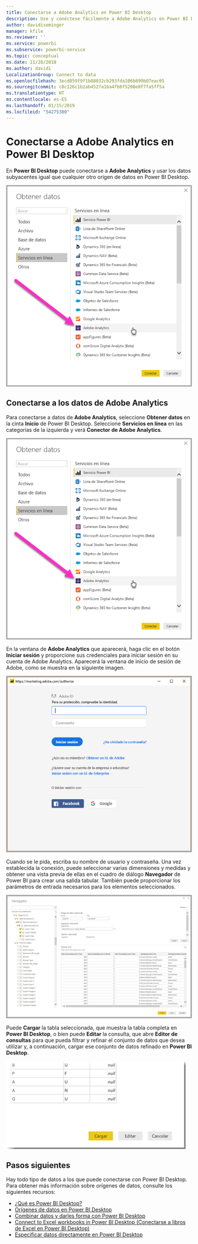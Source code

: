 ```yaml
---
title: Conectarse a Adobe Analytics en Power BI Desktop
description: Use y conéctese fácilmente a Adobe Analytics en Power BI Desktop
author: davidiseminger
manager: kfile
ms.reviewer: ''
ms.service: powerbi
ms.subservice: powerbi-service
ms.topic: conceptual
ms.date: 11/28/2018
ms.author: davidi
LocalizationGroup: Connect to data
ms.openlocfilehash: 3ecd859f9f1b88032cb293fda106b899b07eac05
ms.sourcegitcommit: c8c126c1b2ab4527a16a4fb8f5208e0f7fa5ff5a
ms.translationtype: HT
ms.contentlocale: es-ES
ms.lasthandoff: 01/15/2019
ms.locfileid: "54275380"
---
```

# <a name="connect-to-adobe-analytics-in-power-bi-desktop"></a>Conectarse a Adobe Analytics en Power BI Desktop 
En **Power BI Desktop** puede conectarse a **Adobe Analytics** y usar los datos subyacentes igual que cualquier otro origen de datos en Power BI Desktop. 

![Obtener datos de Adobe Analytics](media/desktop-connect-adobe-analytics/connect-adobe-analytics_01.png)

## <a name="connect-to-adobe-analytics-data"></a>Conectarse a los datos de Adobe Analytics
Para conectarse a datos de **Adobe Analytics**, seleccione **Obtener datos** en la cinta **Inicio** de Power BI Desktop. Seleccione **Servicios en línea** en las categorías de la izquierda y verá **Conector de Adobe Analytics**.

![Obtener datos de Adobe Analytics](media/desktop-connect-adobe-analytics/connect-adobe-analytics_01.png)

En la ventana de **Adobe Analytics** que aparecerá, haga clic en el botón **Iniciar sesión** y proporcione sus credenciales para iniciar sesión en su cuenta de Adobe Analytics. Aparecerá la ventana de inicio de sesión de Adobe, como se muestra en la siguiente imagen.

![Iniciar sesión en Adobe Analytics](media/desktop-connect-adobe-analytics/connect-adobe-analytics_03.png)

Cuando se le pida, escriba su nombre de usuario y contraseña. Una vez establecida la conexión, puede seleccionar varias dimensiones y medidas y obtener una vista previa de ellas en el cuadro de diálogo **Navegador** de Power BI para crear una salida tabular. También puede proporcionar los parámetros de entrada necesarios para los elementos seleccionados. 

![Seleccionar datos con el navegador](media/desktop-connect-adobe-analytics/connect-adobe-analytics_04.png)

Puede **Cargar** la tabla seleccionada, que muestra la tabla completa en **Power BI Desktop**, o bien puede **Editar** la consulta, que abre **Editor de consultas** para que pueda filtrar y refinar el conjunto de datos que desea utilizar y, a continuación, cargar ese conjunto de datos refinado en **Power BI Desktop**.

![Cargar o editar datos en el navegador](media/desktop-connect-adobe-analytics/connect-adobe-analytics_05.png)


## <a name="next-steps"></a>Pasos siguientes
Hay todo tipo de datos a los que puede conectarse con Power BI Desktop. Para obtener más información sobre orígenes de datos, consulte los siguientes recursos:

* [¿Qué es Power BI Desktop?](desktop-what-is-desktop.md)
* [Orígenes de datos en Power BI Desktop](desktop-data-sources.md)
* [Combinar datos y darles forma con Power BI Desktop](desktop-shape-and-combine-data.md)
* [Connect to Excel workbooks in Power BI Desktop (Conectarse a libros de Excel en Power BI Desktop)](desktop-connect-excel.md)   
* [Especificar datos directamente en Power BI Desktop](desktop-enter-data-directly-into-desktop.md)   

